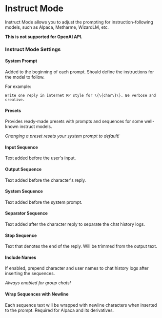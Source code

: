 # Instruct Mode

Instruct Mode allows you to adjust the prompting for instruction-following models, such as Alpaca, Metharme, WizardLM, etc.

**This is not supported for OpenAI API.**

### Instruct Mode Settings

#### System Prompt

Added to the beginning of each prompt. Should define the instructions for the model to follow.

For example:

```
Write one reply in internet RP style for \{\{char\}\}. Be verbose and creative.
```

#### Presets

Provides ready-made presets with prompts and sequences for some well-known instruct models.

*Changing a preset resets your system prompt to default!*

#### Input Sequence

Text added before the user's input.

#### Output Sequence

Text added before the character's reply.

#### System Sequence

Text added before the system prompt.

#### Separator Sequence

Text added after the character reply to separate the chat history logs.

#### Stop Sequence

Text that denotes the end of the reply. Will be trimmed from the output text.

#### Include Names

If enabled, prepend character and user names to chat history logs after inserting the sequences.

*Always enabled for group chats!*

#### Wrap Sequences with Newline

Each sequence text will be wrapped with newline characters when inserted to the prompt. Required for Alpaca and its derivatives.
